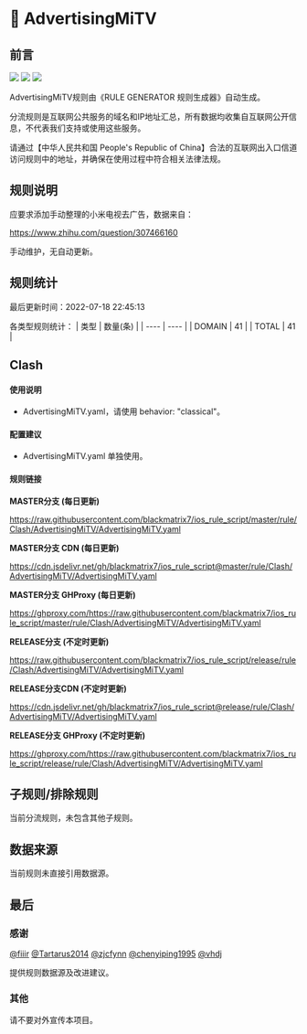 # 🧸 AdvertisingMiTV

## 前言

![](https://shields.io/badge/-移除重复规则-ff69b4) ![](https://shields.io/badge/-DOMAIN--SUFFIX间合并-critical) ![](https://shields.io/badge/-DOMAIN--SUFFIX与DOMAIN--KEYWORD合并-blue) 

AdvertisingMiTV规则由《RULE GENERATOR 规则生成器》自动生成。

分流规则是互联网公共服务的域名和IP地址汇总，所有数据均收集自互联网公开信息，不代表我们支持或使用这些服务。

请通过【中华人民共和国 People's Republic of China】合法的互联网出入口信道访问规则中的地址，并确保在使用过程中符合相关法律法规。

## 规则说明
应要求添加手动整理的小米电视去广告，数据来自：

https://www.zhihu.com/question/307466160

手动维护，无自动更新。

## 规则统计

最后更新时间：2022-07-18 22:45:13

各类型规则统计：
| 类型 | 数量(条)  | 
| ---- | ----  |
| DOMAIN | 41  | 
| TOTAL | 41  | 


## Clash 

#### 使用说明
- AdvertisingMiTV.yaml，请使用 behavior: "classical"。

#### 配置建议
- AdvertisingMiTV.yaml 单独使用。

#### 规则链接
**MASTER分支 (每日更新)**

https://raw.githubusercontent.com/blackmatrix7/ios_rule_script/master/rule/Clash/AdvertisingMiTV/AdvertisingMiTV.yaml

**MASTER分支 CDN (每日更新)**

https://cdn.jsdelivr.net/gh/blackmatrix7/ios_rule_script@master/rule/Clash/AdvertisingMiTV/AdvertisingMiTV.yaml

**MASTER分支 GHProxy (每日更新)**

https://ghproxy.com/https://raw.githubusercontent.com/blackmatrix7/ios_rule_script/master/rule/Clash/AdvertisingMiTV/AdvertisingMiTV.yaml

**RELEASE分支 (不定时更新)**

https://raw.githubusercontent.com/blackmatrix7/ios_rule_script/release/rule/Clash/AdvertisingMiTV/AdvertisingMiTV.yaml

**RELEASE分支CDN (不定时更新)**

https://cdn.jsdelivr.net/gh/blackmatrix7/ios_rule_script@release/rule/Clash/AdvertisingMiTV/AdvertisingMiTV.yaml

**RELEASE分支 GHProxy (不定时更新)**

https://ghproxy.com/https://raw.githubusercontent.com/blackmatrix7/ios_rule_script/release/rule/Clash/AdvertisingMiTV/AdvertisingMiTV.yaml

## 子规则/排除规则


当前分流规则，未包含其他子规则。

## 数据来源

当前规则未直接引用数据源。

## 最后

### 感谢

[@fiiir](https://github.com/fiiir) [@Tartarus2014](https://github.com/Tartarus2014) [@zjcfynn](https://github.com/zjcfynn) [@chenyiping1995](https://github.com/chenyiping1995) [@vhdj](https://github.com/vhdj)

提供规则数据源及改进建议。

### 其他

请不要对外宣传本项目。